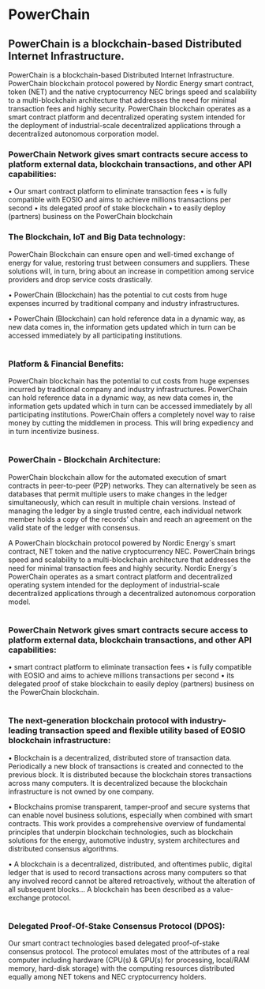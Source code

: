 # PowerChain

## PowerChain is a blockchain-based Distributed Internet Infrastructure. 

PowerChain is a blockchain-based Distributed Internet Infrastructure. PowerChain blockchain protocol powered by Nordic Energy smart contract, token (NET) and the native cryptocurrency NEC brings speed and scalability to a multi-blockchain architecture that addresses the need for minimal transaction fees and highly security.
PowerChain blockchain operates as a smart contract platform and decentralized operating system intended for the deployment of industrial-scale decentralized applications through a decentralized autonomous corporation model.


### PowerChain Network gives smart contracts secure access to platform external data, blockchain transactions, and other API capabilities:

•	Our smart contract platform to eliminate transaction fees
•	is fully compatible with EOSIO and aims to achieve millions transactions per second
•	its delegated proof of stake blockchain
•	to easily deploy (partners) business on the PowerChain blockchain


### The Blockchain, IoT and Big Data technology:

PowerChain Blockchain can ensure open and well-timed exchange of energy for value, restoring trust between consumers and suppliers. These solutions will, in turn, bring about an increase in competition among service providers and drop service costs drastically.

•	PowerChain (Blockchain) has the potential to cut costs from huge expenses incurred by traditional company and industry infrastructures.

•	PowerChain (Blockchain) can hold reference data in a dynamic way, as new data comes in, the information gets updated which in turn can be accessed immediately by all participating institutions.

#

### Platform & Financial Benefits:

PowerChain blockchain has the potential to cut costs from huge expenses incurred by traditional company and industry infrastructures. PowerChain can hold reference data in a dynamic way, as new data comes in, the information gets updated which in turn can be accessed immediately by all participating institutions. PowerChain offers a completely novel way to raise money by cutting the middlemen in process. This will bring expediency and in turn incentivize business. 

#

### PowerChain - Blockchain Architecture:

PowerChain blockchain allow for the automated execution of smart contracts in peer-to-peer (P2P) networks. They can alternatively be seen as databases that permit multiple users to make changes in the ledger simultaneously, which can result in multiple chain versions. Instead of managing the ledger by a single trusted centre, each individual network member holds a copy of the records’ chain and reach an agreement on the valid state of the ledger with consensus.

A PowerChain blockchain protocol powered by Nordic Energy´s smart contract, NET token and the native cryptocurrency NEC. PowerChain brings speed and scalability to a multi-blockchain architecture that addresses the need for minimal transaction fees and highly security. Nordic Energy´s PowerChain operates as a smart contract platform and decentralized operating system intended for the deployment of industrial-scale decentralized applications through a decentralized autonomous corporation model.

#

### PowerChain Network gives smart contracts secure access to platform external data, blockchain transactions, and other API capabilities:

•	smart contract platform to eliminate transaction fees
•	is fully compatible with EOSIO and aims to achieve millions transactions per second
•	its delegated proof of stake blockchain to easily deploy (partners) business on the PowerChain blockchain.

#

### The next-generation blockchain protocol with industry- leading transaction speed and flexible utility based of EOSIO blockchain infrastructure:

•	Blockchain is a decentralized, distributed store of transaction data. Periodically a new block of transactions is created and connected to the previous block. It is distributed because the blockchain stores transactions across many computers. It is decentralized because the blockchain infrastructure is not owned by one company.

•	Blockchains promise transparent, tamper-proof and secure systems that can enable novel business solutions, especially when combined with smart contracts. This work provides a comprehensive overview of fundamental principles that underpin blockchain technologies, such as blockchain solutions for the energy, automotive industry, system architectures and distributed consensus algorithms.

•	A blockchain is a decentralized, distributed, and oftentimes public, digital ledger that is used to record transactions across many computers so that any involved record cannot be altered retroactively, without the alteration of all subsequent blocks... A blockchain has been described as a value-exchange protocol.

#

### Delegated Proof-Of-Stake Consensus Protocol (DPOS):

Our smart contract technologies based delegated proof-of-stake consensus protocol. The protocol emulates most of the attributes of a real computer including hardware (CPU(s) & GPU(s) for processing, local/RAM memory, hard-disk storage) with the computing resources distributed equally among NET tokens and NEC cryptocurrency holders.

# 
